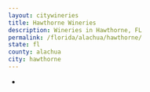 ```yaml
---
layout: citywineries
title: Hawthorne Wineries
description: Wineries in Hawthorne, FL
permalink: /florida/alachua/hawthorne/
state: fl
county: alachua
city: hawthorne
---
```

-
